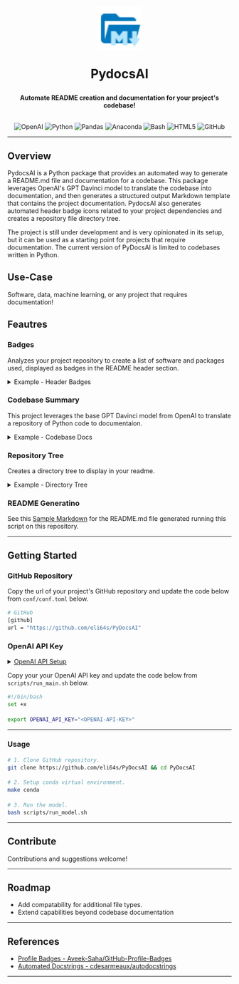 <div align="center">
<h1 align="center">
<img src="https://raw.githubusercontent.com/PKief/vscode-material-icon-theme/ec559a9f6bfd399b82bb44393651661b08aaf7ba/icons/folder-markdown-open.svg" width="100">
<p>PydocsAI</p></h1><b>Automate README creation and documentation for your project's codebase!</b><br><br>

![OpenAI](https://img.shields.io/badge/OpenAI-412991.svg?style=for-the-badge&logo=OpenAI&logoColor=white)
![Python](https://img.shields.io/badge/Python-3776AB.svg?style=for-the-badge&logo=Python&logoColor=white)
![Pandas](https://img.shields.io/badge/pandas-150458.svg?style=for-the-badge&logo=pandas&logoColor=white)
![Anaconda](https://img.shields.io/badge/Anaconda-44A833.svg?style=for-the-badge&logo=Anaconda&logoColor=white)
![Bash](https://img.shields.io/badge/GNU%20Bash-4EAA25.svg?style=for-the-badge&logo=GNU-Bash&logoColor=white)
![HTML5](https://img.shields.io/badge/HTML5-E34F26.svg?style=for-the-badge&logo=HTML5&logoColor=white)
![GitHub](https://img.shields.io/badge/GitHub-181717.svg?style=for-the-badge&logo=GitHub&logoColor=white)

</div>

---

## Overview

PydocsAI is a Python package that provides an automated way to generate a README.md file and documentation for a codebase. This package leverages OpenAI's GPT Davinci model to translate the codebase into documentation, and then generates a structured output Markdown template that contains the project documentation. PydocsAI also generates automated header badge icons related to your project dependencies and creates a repository file directory tree.

The project is still under development and is very opinionated in its setup, but it can be used as a starting point for projects that require documentation. The current version of PyDocsAI is limited to codebases written in Python.
## Use-Case

Software, data, machine learning, or any project that requires documentation!

## Feautres

### Badges

Analyzes your project repository to create a list of software and packages used, displayed as badges in the README header section.

<div><details closed><summary>Example - Header Badges</a></summary>

![header](docs/gpt/head.png)

</detais></div>

### Codebase Summary

This project leverages the base GPT Davinci model from OpenAI to translate a repository of Python code to documentaion.

<div><details closed><summary>Example - Codebase Docs</a></summary>

![body](docs/gpt/body.png)</detais>

</div>

### Repository Tree

Creates a directory tree to display in your readme.

<div><details closed><summary>Example - Directory Tree</a></summary>

```shell
.
├── Makefile
├── README.md
├── conf
│   ├── conf.toml
│   └── data
│       └── icons.json
├── docs
│   ├── html_docs.html
│   ├── output.md
│   ├── png
│   │   ├── body.png
│   │   └── header.png
│   ├── raw_docs.csv
│   └── tree.md
├── pyproject.toml
├── requirements.txt
├── scripts
│   ├── auto_docstrs.sh
│   └── run_main.sh
├── setup.py
└── src
    ├── __init__.py
    ├── builder.py
    ├── conf.py
    ├── logger.py
    ├── main.py
    ├── model.py
    ├── processor.py
    └── utils.py
```

</div>

### README Generatino

See this [Sample Markdown](docs/markdown/readme.md) for the README.md file generated running this script on this repository.

---

## Getting Started

### GitHub Repository

Copy the url of your project's GitHub repository and update the code below from `conf/conf.toml` below.

```bash
# GitHub
[github]
url = "https://github.com/eli64s/PyDocsAI"
```

### OpenAI API Key

<details closed>
<summary><a href="https://platform.openai.com/docs/introduction">OpenAI API Setup</a></summary>

Here are the steps to create an OpenAI API key:

1. Go to the OpenAI website.
2. Click the "Sign up for free" button.
3. Fill out the registration form with your information and agree to the terms of service.
4. Once logged in, click on the "API" tab.
5. Follow the instructions to create a new API key.
6. Copy the API key and keep it in a secure place.

You can now use the OpenAI API key to integrate with OpenAI's language models in your projects.
</details>

Copy your your OpenAI API key and update the code below from `scripts/run_main.sh` below.

```bash
#!/bin/bash
set +x

export OPENAI_API_KEY="<OPENAI-API-KEY>"

```

---

### Usage

```Bash
# 1. Clone GitHub repository.
git clone https://github.com/eli64s/PyDocsAI && cd PyDocsAI

# 2. Setup conda virtual environment.
make conda

# 3. Run the model.
bash scripts/run_model.sh
```

---

## Contribute

Contributions and suggestions welcome!

---

## Roadmap

- Add compatability for additional file types.
- Extend capabilities beyond codebase documentation

---

## References

- [Profile Badges - Aveek-Saha/GitHub-Profile-Badges](https://github.com/Aveek-Saha/GitHub-Profile-Badges)
- [Automated Docstrings - cdesarmeaux/autodocstrings](https://github.com/cdesarmeaux/autodocstrings)

---
